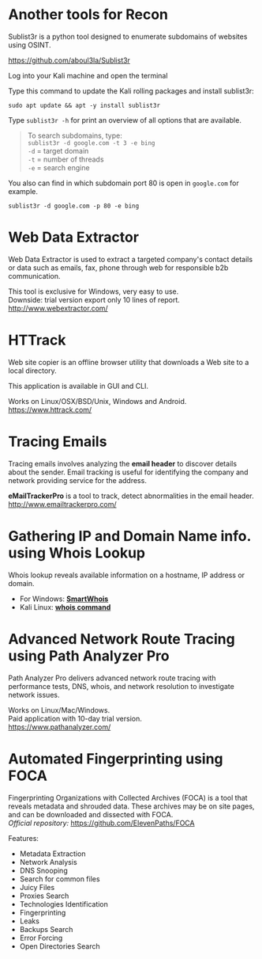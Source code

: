 # Another tools for Recon

Sublist3r is a python tool designed to enumerate subdomains of websites using OSINT.

https://github.com/aboul3la/Sublist3r

Log into your Kali machine and open the terminal

Type this command to update the Kali rolling packages and install sublist3r:

`sudo apt update && apt -y install sublist3r`

Type `sublist3r -h` for print an overview of all options that are available.

>To search subdomains, type:<br>
`sublist3r -d google.com -t 3 -e bing`<br>
`-d` = target domain<br>
`-t` = number of threads<br>
`-e` = search engine

You also can find in which subdomain port 80 is open in `google.com` for example.

`sublist3r -d google.com -p 80 -e bing`

# Web Data Extractor
Web Data Extractor is used to extract a targeted company's contact details or data such as emails, fax, phone through web for responsible b2b communication.

This tool is exclusive for Windows, very easy to use.<br>
Downside: trial version export only 10 lines of report.<br>
http://www.webextractor.com/

# HTTrack 
Web site copier is an offline browser utility that downloads a Web site to a local directory.

This application is available in GUI and CLI.

Works on Linux/OSX/BSD/Unix, Windows and Android.<br>
https://www.httrack.com/

# Tracing Emails
Tracing emails involves analyzing the **email header** to discover details about the sender.
Email tracking is useful for identifying the company and network providing service for the address.

**eMailTrackerPro** is a tool to track, detect abnormalities in the email header.<br>
http://www.emailtrackerpro.com/


# Gathering IP and Domain Name info. using Whois Lookup 
Whois lookup reveals available information on a hostname, IP address or domain.

* For Windows: [**SmartWhois**](https://smartwhois.en.softonic.com/)<br> 
* Kali Linux: [**whois command**](https://www.cyberpratibha.com/blog/using-whois-a-command-for-information-gathering/)

# Advanced Network Route Tracing using Path Analyzer Pro
Path Analyzer Pro delivers advanced network route tracing with performance tests, DNS, whois, and network resolution to investigate network issues.

Works on Linux/Mac/Windows.<br>
Paid application with 10-day trial version.<br>
https://www.pathanalyzer.com/

# Automated Fingerprinting using FOCA
Fingerprinting Organizations with Collected Archives (FOCA) is a tool that reveals metadata and shrouded data. These archives may be on site pages, and can be downloaded and dissected with FOCA.<br>
_Official repository:_ https://github.com/ElevenPaths/FOCA

Features:
* Metadata Extraction
* Network Analysis
* DNS Snooping
* Search for common files
* Juicy Files
* Proxies Search
* Technologies Identification
* Fingerprinting
* Leaks
* Backups Search
* Error Forcing
* Open Directories Search
